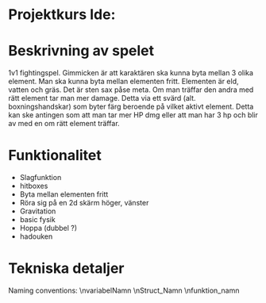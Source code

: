 # Projektkurs Ide: 
# Beskrivning av spelet
1v1 fightingspel. Gimmicken är att karaktären ska kunna byta mellan 3 olika element. Man ska kunna byta mellan elementen fritt. Elementen är eld, vatten och gräs. Det är sten sax påse meta. Om man träffar den andra med rätt element tar man mer damage. Detta via ett svärd (alt. boxningshandskar) som byter färg beroende på vilket aktivt element. Detta kan ske antingen som att man tar mer HP dmg eller att man har 3 hp och blir av med en om rätt element träffar. 

# Funktionalitet
- Slagfunktion
- hitboxes
- Byta mellan elementen fritt
- Röra sig på en 2d skärm höger, vänster
- Gravitation
- basic fysik
- Hoppa (dubbel ?)
- hadouken

# Tekniska detaljer
Naming conventions:
\nvariabelNamn
\nStruct_Namn
\nfunktion_namn
  

